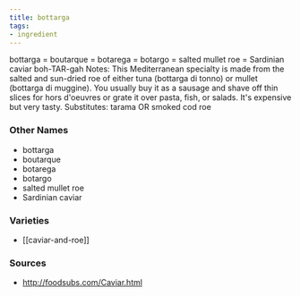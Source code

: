 ```yaml
---
title: bottarga
tags:
- ingredient
---
```

bottarga = boutarque = botarega = botargo = salted mullet roe = Sardinian caviar boh-TAR-gah Notes: This Mediterranean specialty is made from the salted and sun-dried roe of either tuna (bottarga di tonno) or mullet (bottarga di muggine). You usually buy it as a sausage and shave off thin slices for hors d'oeuvres or grate it over pasta, fish, or salads. It's expensive but very tasty. Substitutes: tarama OR smoked cod roe

### Other Names

* bottarga
* boutarque
* botarega
* botargo
* salted mullet roe
* Sardinian caviar

### Varieties

* [[caviar-and-roe]]

### Sources
* http://foodsubs.com/Caviar.html
